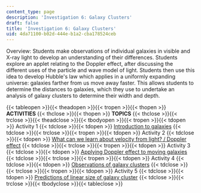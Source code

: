 ```yaml
---
content_type: page
description: 'Investigation 6: Galaxy Clusters'
draft: false
title: 'Investigation 6: Galaxy Clusters'
uid: 4da71100-b02d-444e-b1a2-cba178524ceb
---
```

Overview: Students make observations of individual galaxies in visible and X-ray light to develop an understanding of their differences. Students explore an applet relating to the Doppler effect, after discussing the different uses of the particle and wave model of light. Students then use this idea to develop Hubble's law which applies in a uniformly expanding universe: galaxies farther from us move away faster. This allows students to determine the distances to galaxies, which they use to undertake an analysis of galaxy clusters to determine their width and depth.

{{< tableopen >}}{{< theadopen >}}{{< tropen >}}{{< thopen >}}
**ACTIVITIES**
{{< thclose >}}{{< thopen >}}
**TOPICS**
{{< thclose >}}{{< trclose >}}{{< theadclose >}}{{< tbodyopen >}}{{< tropen >}}{{< tdopen >}}
Activity 1
{{< tdclose >}}{{< tdopen >}}
[Introduction to galaxies](https://draft.ocw.mit.edu/courses/res-hs-001-res-hs-001-chandra-astrophysics-institute/pages/investigation-6-galaxy-clusters-activity-1/)
{{< tdclose >}}{{< trclose >}}{{< tropen >}}{{< tdopen >}}
Activity 2
{{< tdclose >}}{{< tdopen >}}
[What can we learn about velocity from light? / Doppler effect](https://draft.ocw.mit.edu/courses/res-hs-001-res-hs-001-chandra-astrophysics-institute/pages/investigation-6-galaxy-clusters-activity-2/)
{{< tdclose >}}{{< trclose >}}{{< tropen >}}{{< tdopen >}}
Activity 3
{{< tdclose >}}{{< tdopen >}}
[Applying Doppler effect to moving galaxies](https://draft.ocw.mit.edu/courses/res-hs-001-res-hs-001-chandra-astrophysics-institute/pages/investigation-6-galaxy-clusters-activity-3/)
{{< tdclose >}}{{< trclose >}}{{< tropen >}}{{< tdopen >}}
Activity 4
{{< tdclose >}}{{< tdopen >}}
[Observations of galaxy clusters](https://draft-qa.ocw.mit.edu/courses/hfh-111-chandra-astrophysics-institute/pages/investigation-6-galaxy-clusters-activity-4/)
{{< tdclose >}}{{< trclose >}}{{< tropen >}}{{< tdopen >}}
Activity 5
{{< tdclose >}}{{< tdopen >}}
[Predictions of linear size of galaxy cluster](https://draft-qa.ocw.mit.edu/courses/hfh-111-chandra-astrophysics-institute/pages/investigation-6-galaxy-clusters-activity-5/)
{{< tdclose >}}{{< trclose >}}{{< tbodyclose >}}{{< tableclose >}}